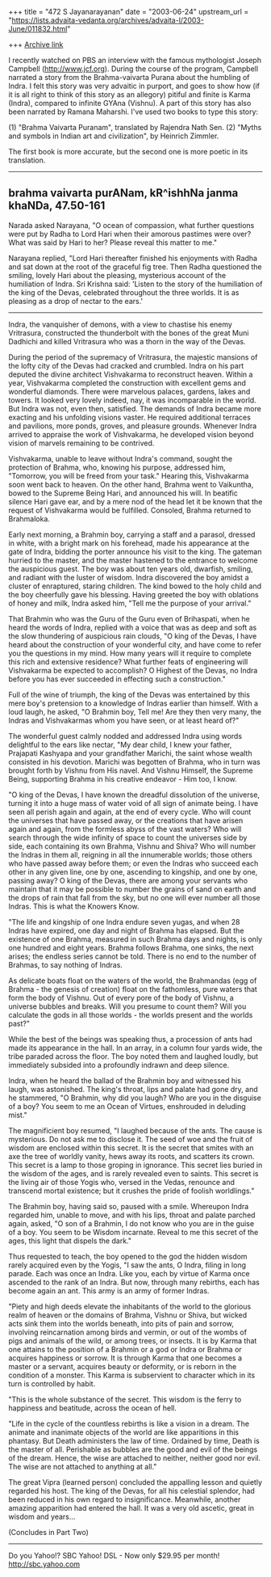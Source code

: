 +++
title = "472 S Jayanarayanan"
date = "2003-06-24"
upstream_url = "https://lists.advaita-vedanta.org/archives/advaita-l/2003-June/011832.html"

+++
[Archive link](https://lists.advaita-vedanta.org/archives/advaita-l/2003-June/011832.html)

I recently watched on PBS an interview with the famous
mythologist Joseph Campbell (http://www.jcf.org).
During the course of the program, Campbell narrated a
story from the Brahma-vaivarta Purana about the
humbling of Indra. I felt this story was very advaitic
in purport, and goes to show how (if it is all right
to think of this story as an allegory) pitiful and
finite is Karma (Indra), compared to infinite GYAna
(Vishnu). A part of this story has also been narrated
by Ramana Maharshi. I've used two books to type this
story:

(1) "Brahma Vaivarta Puranam", translated by Rajendra
Nath Sen. 
(2) "Myths and symbols in Indian art and
civilization", by Heinrich Zimmler.

The first book is more accurate, but the second one is
more poetic in its translation. 

________________________________________


brahma vaivarta purANam, 
kR^ishhNa janma khaNDa, 47.50-161
----------------------------------

Narada asked Narayana, "O ocean of compassion, what
further questions were put by Radha to Lord Hari when
their amorous pastimes were over? What was said by
Hari to her? Please reveal this matter to me." 

Narayana replied, "Lord Hari thereafter finished his
enjoyments with Radha and sat down at the root of the
graceful fig tree. Then Radha questioned the smiling,
lovely Hari about the pleasing, mysterious account of
the humiliation of Indra. Sri Krishna said: 'Listen to
the story of the humiliation of the king of the Devas,
celebrated throughout the three worlds. It is as
pleasing as a drop of nectar to the ears.'

---

Indra, the vanquisher of demons, with a view to
chastise his enemy Vritrasura, constructed the
thunderbolt with the bones of the great Muni Dadhichi
and killed Vritrasura who was a thorn in the way of
the Devas. 

During the period of the supremacy of Vritrasura, the
majestic mansions of the lofty city of the Devas had
cracked and crumbled. Indra on his part deputed the
divine architect Vishvakarma to reconstruct heaven.
Within a year, Vishvakarma completed the construction
with excellent gems and wonderful diamonds. There were
marvelous palaces, gardens, lakes and towers. It
looked very lovely indeed, nay, it was incomparable in
the world. But Indra was not, even then, satisfied.
The demands of Indra became more exacting and his
unfolding visions vaster. He required additional
terraces and pavilions, more ponds, groves, and
pleasure grounds. Whenever Indra arrived to appraise
the work of Vishvakarma, he developed vision beyond
vision of marvels remaining to be contrived. 

Vishvakarma, unable to leave without Indra's command,
sought the protection of Brahma, who, knowing his
purpose, addressed him, "Tomorrow, you will be freed
from your task." Hearing this, Vishvakarma soon went
back to heaven. On the other hand, Brahma went to
Vaikuntha, bowed to the Supreme Being Hari, and
announced his will. In beatific silence Hari gave ear,
and by a mere nod of the head let it be known that the
request of Vishvakarma would be fulfilled. Consoled,
Brahma returned to Brahmaloka. 

Early next morning, a Brahmin boy, carrying a staff
and a parasol, dressed in white, with a bright mark on
his forehead, made his appearance at the gate of
Indra, bidding the porter announce his visit to the
king. The gateman hurried to the master, and the
master hastened to the entrance to welcome the
auspicious guest. The boy was about ten years old,
dwarfish, smiling, and radiant with the luster of
wisdom. Indra discovered the boy amidst a cluster of
enraptured, staring children. The kind bowed to the
holy child and the boy cheerfully gave his blessing.
Having greeted the boy with oblations of honey and
milk, Indra asked him, "Tell me the purpose of your
arrival." 

That Brahmin who was the Guru of the Guru even of
Brihaspati, when he heard the words of Indra, replied
with a voice that was as deep and soft as the slow
thundering of auspicious rain clouds, "O king of the
Devas, I have heard about the construction of your
wonderful city, and have come to refer you the
questions in my mind. How many years will it require
to complete this rich and extensive residence? What
further feats of engineering will Vishvakarma be
expected to accomplish? O Highest of the Devas, no
Indra before you has ever succeeded in effecting such
a construction." 

Full of the wine of triumph, the king of the Devas was
entertained by this mere boy's pretension to a
knowledge of Indras earlier than himself. With a loud
laugh, he asked, "O Brahmin boy, Tell me! Are they
then very many, the Indras and Vishvakarmas whom you
have seen, or at least heard of?"

The wonderful guest calmly nodded and addressed Indra
using words delightful to the ears like nectar, "My
dear child, I knew your father, Prajapati Kashyapa and
your grandfather Marichi, the saint whose wealth
consisted in his devotion. Marichi was begotten of
Brahma, who in turn was brought forth by Vishnu from
His navel. And Vishnu Himself, the Supreme Being,
supporting Brahma in his creative endeavor - Him too,
I know.

"O king of the Devas, I have known the dreadful
dissolution of the universe, turning it into a huge
mass of water void of all sign of animate being. I
have seen all perish again and again, at the end of
every cycle. Who will count the universes that have
passed away, or the creations that have arisen again
and again, from the formless abyss of the vast waters?
Who will search through the wide infinity of space to
count the universes side by side, each containing its
own Brahma, Vishnu and Shiva? Who will number the
Indras in them all, reigning in all the innumerable
worlds; those others who have passed away before them;
or even the Indras who succeed each other in any given
line, one by one, ascending to kingship, and one by
one, passing away? O king of the Devas, there are
among your servants who maintain that it may be
possible to number the grains of sand on earth and the
drops of rain that fall from the sky, but no one will
ever number all those Indras. This is what the Knowers
Know.

"The life and kingship of one Indra endure seven
yugas, and when 28 Indras have expired, one day and
night of Brahma has elapsed. But the existence of one
Brahma, measured in such Brahma days and nights, is
only one hundred and eight years. Brahma follows
Brahma, one sinks, the next arises; the endless series
cannot be told. There is no end to the number of
Brahmas, to say nothing of Indras. 

As delicate boats float on the waters of the world,
the Brahmandas (egg of Brahma - the genesis of
creation) float on the fathomless, pure waters that
form the body of Vishnu. Out of every pore of the body
of Vishnu, a universe bubbles and breaks. Will you
presume to count them? Will you calculate the gods in
all those worlds - the worlds present and the worlds
past?" 

While the best of the beings was speaking thus, a
procession of ants had made its appearance in the
hall. In an array, in a column four yards wide, the
tribe paraded across the floor. The boy noted them and
laughed loudly, but immediately subsided into a
profoundly indrawn and deep silence. 

Indra, when he heard the ballad of the Brahmin boy and
witnessed his laugh, was astonished. The king's
throat, lips and palate had gone dry, and he
stammered, "O Brahmin, why did you laugh? Who are you
in the disguise of a boy? You seem to me an Ocean of
Virtues, enshrouded in deluding mist." 

The magnificient boy resumed, "I laughed because of
the ants. The cause is mysterious. Do not ask me to
disclose it. The seed of woe and the fruit of wisdom
are enclosed within this secret. It is the secret that
smites with an axe the tree of worldly vanity, hews
away its roots, and scatters its crown. This secret is
a lamp to those groping in ignorance. This secret lies
buried in the wisdom of the ages, and is rarely
revealed even to saints. This secret is the living air
of those Yogis who, versed in the Vedas, renounce and
transcend mortal existence; but it crushes the pride
of foolish worldlings."

The Brahmin boy, having said so, paused with a smile.
Whereupon Indra regarded him, unable to move, and with
his lips, throat and palate parched again, asked, "O
son of a Brahmin, I do not know who you are in the
guise of a boy. You seem to be Wisdom incarnate.
Reveal to me this secret of the ages, this light that
dispels the dark." 

Thus requested to teach, the boy opened to the god the
hidden wisdom rarely acquired even by the Yogis, "I
saw the ants, O Indra, filing in long parade. Each was
once an Indra. Like you, each by virtue of Karma once
ascended to the rank of an Indra. But now, through
many rebirths, each has become again an ant. This army
is an army of former Indras. 

"Piety and high deeds elevate the inhabitants of the
world to the glorious realm of heaven or the domains
of Brahma, Vishnu or Shiva, but wicked acts sink them
into the worlds beneath, into pits of pain and sorrow,
involving reincarnation among birds and vermin, or out
of the wombs of pigs and animals of the wild, or among
trees, or insects. It is by Karma that one attains to
the position of a Brahmin or a god or Indra or Brahma
or acquires happiness or sorrow. It is through Karma
that one becomes a master or a servant, acquires
beauty or deformity, or is reborn in the condition of
a monster. This Karma is subservient to character
which in its turn is controlled by habit.

"This is the whole substance of the secret. This
wisdom is the ferry to happiness and beatitude, across
the ocean of hell. 

"Life in the cycle of the countless rebirths is like a
vision in a dream. The animate and inanimate objects
of the world are like apparitions in this phantasy.
But Death administers the law of time. Ordained by
time, Death is the master of all. Perishable as
bubbles are the good and evil of the beings of the
dream. Hence, the wise are attached to neither,
neither good nor evil. The wise are not attached to
anything at all." 

The great Vipra (learned person) concluded the
appalling lesson and quietly regarded his host. The
king of the Devas, for all his celestial splendor, had
been reduced in his own regard to insignificance.
Meanwhile, another amazing apparition had entered the
hall. It was a very old ascetic, great in wisdom and
years...

(Concludes in Part Two)

__________________________________
Do you Yahoo!?
SBC Yahoo! DSL - Now only $29.95 per month!
http://sbc.yahoo.com

